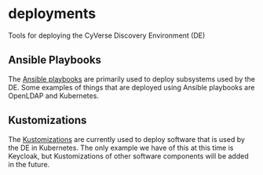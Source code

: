 # deployments

Tools for deploying the CyVerse Discovery Environment (DE)

## Ansible Playbooks

The [Ansible playbooks](playbooks) are primarily used to deploy subsystems used by the DE. Some examples of things that
are deployed using Ansible playbooks are OpenLDAP and Kubernetes.

## Kustomizations

The [Kustomizations](kustomize) are currently used to deploy software that is used by the DE in Kubernetes. The only
example we have of this at this time is Keycloak, but Kustomizations of other software components will be added in the
future.

